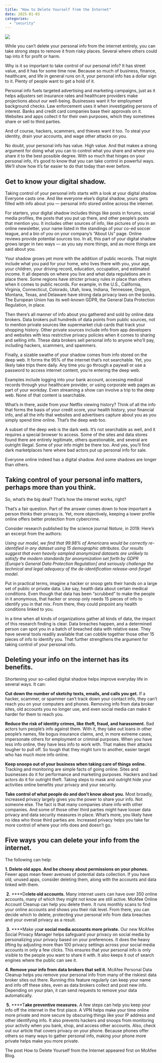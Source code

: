 ```yaml
---
title: "How to Delete Yourself from the Internet"
date: 2025-01-03
categories: 
  - "security"
---
```


![](https://www.mcafee.com/blogs/wp-content/uploads/2024/02/300x200_Blog_112524.png)

While you can’t delete your personal info from the internet entirely, you can take strong steps to remove it from risky places. Several where others could tap into it for profit or harm. 

Why is it so important to take control of our personal info? It has street value, and it has for some time now. Because so much of business, finance, healthcare, and life in general runs on it, your personal info has a dollar sign to it. Plenty of people want to get a hold of it. 

Personal info fuels targeted advertising and marketing campaigns, just as it helps adjusters set insurance rates and healthcare providers make projections about our well-being. Businesses want it for employment background checks. Law enforcement uses it when investigating persons of interest. Banks and credit card companies base their approvals on it. Websites and apps collect it for their own purposes, which they sometimes share or sell to third parties. 

And of course, hackers, scammers, and thieves want it too. To steal your identity, drain your accounts, and wage other attacks on you.  

No doubt, your personal info has value. High value. And that makes a strong argument for doing what you can to control what you share and where you share it to the best possible degree. With so much that hinges on your personal info, it’s good to know that you can take control in powerful ways. We’ll show how it’s far easier to do that today than ever before. 

## **Get to know your digital shadow.** 

Taking control of your personal info starts with a look at your digital shadow. Everyone casts one. And like everyone else’s digital shadow, yours gets filled with info about you — personal info stored online across the internet. 

For starters, your digital shadow includes things like posts in forums, social media profiles, the posts that you put up there, and other people’s posts that mention you. It includes other sources of info, like pictures of you in an online newsletter, your name listed in the standings of your co-ed soccer league, and a bio of you on your company’s “About Us” page. Online reviews provide potential sources too. In all, this part of your digital shadow grows larger in two ways — as you say more things, and as more things are said about you.  

Your shadow grows yet more with the addition of public records. That might include what you paid for your home, who lives there with you, your age, your children, your driving record, education, occupation, and estimated income. It all depends on where you live and what data regulations are in place there. Some regions have stricter privacy rules in place than others when it comes to public records. For example, in the U.S., California, Virginia, Connecticut, Colorado, Utah, Iowa, Indiana, Tennessee, Oregon, Montana, Texas, and Delaware have strong data privacy laws on the books. The European Union has its well-known GDPR, the General Data Protection Regulation, in place. 

Then there’s all manner of info about you gathered and sold by online data brokers. Data brokers pull hundreds of data points from public sources, not to mention private sources like supermarket club cards that track your shopping history. Other private sources include info from app developers and websites with less restrictive privacy policies when it comes to sharing and selling info. These data brokers sell personal info to anyone who’ll pay, including hackers, scammers, and spammers. 

Finally, a sizable swathe of your shadow comes from info stored on the deep web. It forms the 95% of the internet that’s not searchable. Yet, you likely take trips there daily. Any time you go through a paywall or use a password to access internet content, you’re entering the deep web.  

Examples include logging into your bank account, accessing medical records through your healthcare provider, or using corporate web pages as part of your workday. Even streaming a show can involve a trip to the deep web. None of that content is searchable.  

What’s in there, aside from your Netflix viewing history? Think of all the info that forms the basis of your credit score, your health history, your financial info, and all the info that websites and advertisers capture about you as you simply spend time online. That’s the deep web too. 

A subset of the deep web is the dark web. It’s not searchable as well, and it requires a special browser to access. Some of the sites and data stores found there are entirely legitimate, others questionable, and several are outright illegal. Some of your info might be there too. And yes, you’ll find dark marketplaces here where bad actors put up personal info for sale. 

Everyone online indeed has a digital shadow. And some shadows are longer than others.   

## **Taking control of your personal info matters, perhaps more than you think.** 

So, what’s the big deal? That’s how the internet works, right? 

That’s a fair question. Part of the answer comes down to how important a person thinks their privacy is. Yet, more objectively, keeping a lower profile online offers better protection from cybercrime. 

Consider research published by the science journal _Nature_, in 2019. Here’s an excerpt from the authors: 

_Using our model, we find that 99.98% of Americans would be correctly re-identified in any dataset using 15 demographic attributes. Our results suggest that even heavily sampled anonymized datasets are unlikely to satisfy the modern standards for anonymization set forth by GDPR \[Europe’s General Data Protection Regulation\] and seriously challenge the technical and legal adequacy of the de-identification release-and-forget model._

Put in practical terms, imagine a hacker or snoop gets their hands on a large set of public or private data. Like say, health data about certain medical conditions. Even though that data has been “scrubbed” to make the people in it anonymous, that hacker or snoop only needs 15 pieces of info to identify you in that mix. From there, they could pinpoint any health conditions linked to you. 

In a time when all kinds of organizations gather all kinds of data, the impact of this research finding is clear. Data breaches happen, and a determined person can spot you in a batch of breached data with relative ease. They have several tools readily available that can cobble together those other 15 pieces of info to identify you. That further strengthens the argument for taking control of your personal info. 

## **Deleting your info on the internet has its benefits.** 

Shortening your so-called digital shadow helps improve everyday life in several ways. It can: 

**Cut down the number of sketchy texts, emails, and calls you get.** If a hacker, scammer, or spammer can’t track down your contact info, they can’t reach you on your computers and phones. Removing info from data broker sites, old accounts you no longer use, and even social media can make it harder for them to reach you. 

**Reduce the risk of identity crimes, like theft, fraud, and harassment.** Bad actors turn people’s info against them. With it, they take out loans in other people’s names, file bogus insurance claims, and, in more extreme cases, impersonate others for employment or criminal purposes. When you have less info online, they have less info to work with. That makes their attacks tougher to pull off. So tough that they might turn to another, easier target who has much more info online. 

**Keep snoops out of your business when taking care of things online.** Tracking and monitoring are simple facts of going online. Sites and businesses do it for performance and marketing purposes. Hackers and bad actors do it for outright theft. Taking steps to mask and outright hide your activities online benefits your privacy and your security. 

**Take control of what people do and don’t know about you.** Most broadly, increased privacy largely gives you the power to share your info. Not someone else. The fact is that many companies share info with other companies. And some of those other third parties might have looser data privacy and data security measures in place. What’s more, you likely have no idea who those third parties are. Increased privacy helps you take far more control of where your info does and doesn’t go. 

## **Five ways you can delete your info from the internet.** 

The following can help: 

**1\. Delete old apps. And be choosy about permissions on your phones.** Fewer apps mean fewer avenues of potential data collection. If you have old, unused apps, consider deleting them, along with the accounts and data linked with them.  

 **2.** ****De**lete old accounts.** Many internet users can have over 350 online accounts, many of which they might not know are still active. McAfee Online Account Cleanup can help you delete them. It runs monthly scans to find your online accounts and shows you their risk level. From there, you can decide which to delete, protecting your personal info from data breaches and your overall privacy as a result. 

 **3.** ****Make yo**ur social media accounts more private.** Our new McAfee Social Privacy Manager helps safeguard your privacy on social media by personalizing your privacy based on your preferences. It does the heavy lifting by adjusting more than 100 privacy settings across your social media accounts in only a few clicks. This ensures that your personal info is only visible to the people you want to share it with. It also keeps it out of search engines where the public can see it.  
  
**4\. Remove your info from data brokers that sell it.** McAfee Personal Data Cleanup helps you remove your personal info from many of the riskiest data broker sites out there. Running this feature regularly can keep your name and info off these sites, even as data brokers collect and post new info. Depending on your plan, it can send requests to remove your data automatically. 

 **5.** ****T**ake preventive measures.** A few steps can help you keep your info off the internet in the first place. A VPN helps make your time online more private and more secure by obscuring things like your IP address and other identifying info. It also prevents hackers and snoops from monitoring your activity when you bank, shop, and access other accounts. Also, check out our article that covers privacy on your phone. Because phones offer others so many ways to gather personal info, making your phone more private helps make you more private. 

The post How to Delete Yourself from the Internet appeared first on McAfee Blog.
